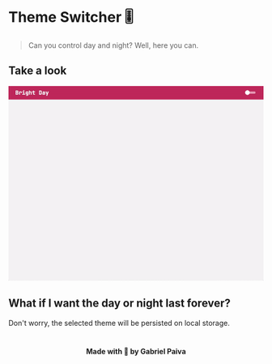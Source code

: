 # Theme Switcher 🎚
> Can you control day and night? Well, here you can.

## Take a look
<p align="center">
 <img src='./src/assets/demo.gif' />
<p>

## What if I want the day or night last forever?
Don't worry, the selected theme will be persisted on local storage.
#
<p align="center">
<b>Made with 💜 by Gabriel Paiva</b>
<p>
